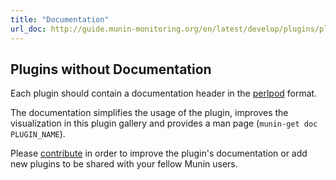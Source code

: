 ```yaml
---
title: "Documentation"
url_doc: http://guide.munin-monitoring.org/en/latest/develop/plugins/plugin-gallery.html#rules-for-plugin-contributors
---
```


## Plugins without Documentation

Each plugin should contain a documentation header in the
[perlpod](http://juerd.nl/site.plp/perlpodtut) format.

The documentation simplifies the usage of the plugin, improves the visualization in this plugin
gallery and provides a man page (`munin-get doc PLUGIN_NAME`).

Please [contribute](/contribute/) in order to improve the plugin's documentation or add new plugins
to be shared with your fellow Munin users.
